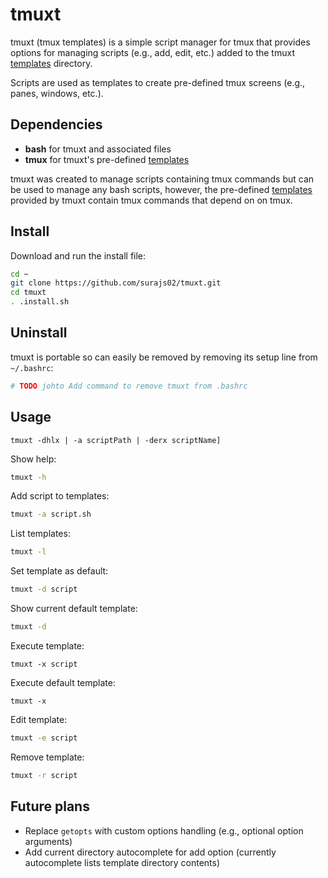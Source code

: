 # tmuxt

tmuxt (tmux templates) is a simple script manager for tmux that provides options for 
managing scripts (e.g., add, edit, etc.) added to the tmuxt [templates](templates) directory.

Scripts are used as templates to create pre-defined tmux screens (e.g., panes, windows, etc.).

## Dependencies

- **bash** for tmuxt and associated files
- **tmux** for tmuxt's pre-defined [templates](templates)

tmuxt was created to manage scripts containing tmux commands but can be used to manage any bash scripts, however, the pre-defined [templates](templates) provided by tmuxt contain tmux commands that depend on on tmux.

## Install

Download and run the install file:
```bash
cd ~
git clone https://github.com/surajs02/tmuxt.git
cd tmuxt
. .install.sh
```

## Uninstall

tmuxt is portable so can easily be removed by removing its setup line from `~/.bashrc`:
```bash
# TODO johto Add command to remove tmuxt from .bashrc
```

## Usage

`tmuxt -dhlx | -a scriptPath | -derx scriptName]`

Show help:
```bash
tmuxt -h
```

Add script to templates:
```bash
tmuxt -a script.sh
```

List templates:
```bash
tmuxt -l
```

Set template as default:
```bash
tmuxt -d script
```

Show current default template:
```bash
tmuxt -d
```

Execute template:
```
tmuxt -x script
```

Execute default template:
```
tmuxt -x
```

Edit template:
```bash
tmuxt -e script
```

Remove template:
```bash
tmuxt -r script
```

## Future plans

- Replace `getopts` with custom options handling (e.g., optional option arguments)
- Add current directory autocomplete for add option (currently autocomplete lists template directory contents)
